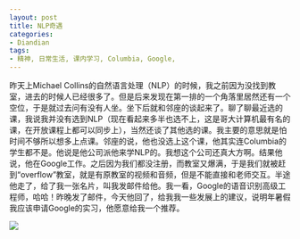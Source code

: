 ```yaml
---
layout: post
title: NLP奇遇
categories:
- Diandian
tags:
- 精神, 日常生活, 课内学习, Columbia, Google, 
---
```

<p>昨天上Michael Collins的自然语言处理（NLP）的时候，我之前因为没找到教室，进去的时候人已经很多了。但是后来发现在第一排的一个角落里居然还有一个空位，于是就过去问有没有人坐。坐下后就和邻座的谈起来了。聊了聊最近选的课，我说我并没有选到NLP（现在看起来多半也选不上，这是哥大计算机最有名的课，在开放课程上都可以同步上），当然还谈了其他选的课。我主要的意思就是怕时间不够所以想多上点课。邻座的说，他也没选上这个课，他其实连Columbia的学生都不是。他说是他公司派他来学NLP的。我想这个公司还真大方啊。结果他说，他在Google工作。之后因为我们都没注册，而教室又爆满，于是我们就被赶到“overflow”教室，就是有原教室的视频和音频，但是不能直接和老师交互。半途他走了，给了我一张名片，叫我发邮件给他。我一看，Google的语音识别高级工程师，哈哈！昨晚发了邮件，今天他回了，给我我一些发展上的建议，说明年暑假我应该申请Google的实习，他愿意给我一个推荐。 &nbsp;&nbsp;&nbsp;&nbsp;&nbsp;&nbsp;&nbsp;&nbsp;&nbsp;</p>
<p class="edui-filter-align-center"><img src="http://m3.img.srcdd.com/farm4/d/2013/0904/21/757245D78EAE1C174A8BCE24276BB021_B500_900_305_62.PNG" /> &nbsp;&nbsp;&nbsp;&nbsp;&nbsp;&nbsp;&nbsp;&nbsp;&nbsp;&nbsp;&nbsp;&nbsp;&nbsp;&nbsp;&nbsp;</p>